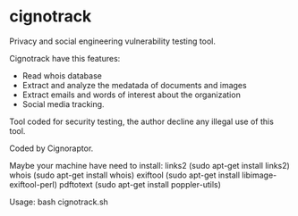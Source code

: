 # cignotrack

Privacy and social engineering vulnerability testing tool.

Cignotrack have this features:

- Read whois database
- Extract and analyze the medatada of documents and images
- Extract emails and words of interest about the organization
- Social media tracking.

Tool coded for security testing, the author decline any illegal use of this tool.

Coded by Cignoraptor.

Maybe your machine have need to install: 
links2 (sudo apt-get install links2) 
whois (sudo apt-get install whois)
exiftool (sudo apt-get install libimage-exiftool-perl)
pdftotext (sudo apt-get install poppler-utils)

Usage: bash cignotrack.sh


